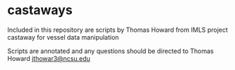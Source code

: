 # castaways
Included in this repository are scripts by Thomas Howard from IMLS project castaway for vessel data manipulation

Scripts are annotated and any questions should be directed to Thomas Howard
jthowar3@ncsu.edu


